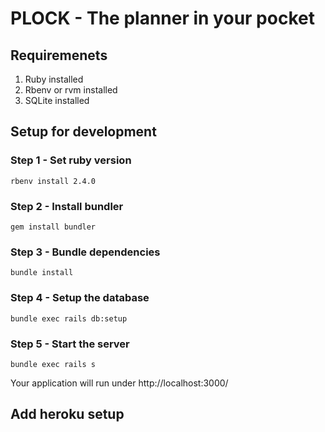 # PLOCK - The planner in your pocket

## Requiremenets
1. Ruby installed
3. Rbenv or rvm installed
2. SQLite installed

## Setup for development

### Step 1 - Set ruby version
`rbenv install 2.4.0`

### Step 2 - Install bundler
`gem install bundler`

### Step 3 - Bundle dependencies
`bundle install`

### Step 4 - Setup the database
`bundle exec rails db:setup`

### Step 5 - Start the server
`bundle exec rails s`

Your application will run under http://localhost:3000/

## <TODO>  Add heroku setup